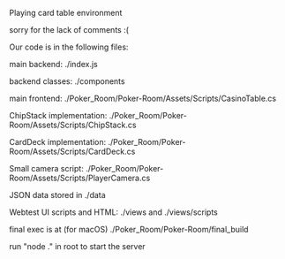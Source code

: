 Playing card table environment

sorry for the lack of comments :(


Our code is in the following files:

main backend: 
./index.js

backend classes: 
./components

main frontend: 
./Poker_Room/Poker-Room/Assets/Scripts/CasinoTable.cs

ChipStack implementation: 
./Poker_Room/Poker-Room/Assets/Scripts/ChipStack.cs

CardDeck implementation: 
./Poker_Room/Poker-Room/Assets/Scripts/CardDeck.cs

Small camera script: 
./Poker_Room/Poker-Room/Assets/Scripts/PlayerCamera.cs

JSON data stored in ./data

Webtest UI scripts and HTML: 
./views and ./views/scripts


final exec is at (for macOS)
./Poker_Room/Poker-Room/final_build

run "node ." in root to start the server
